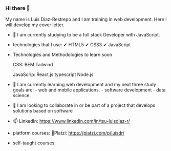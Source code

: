 ### Hi there 👋

My name is Luis Diaz-Restrepo and I am training in web development. Here I will develop my cover letter.

<!--
**ludirez/ludirez** is a ✨ _special_ ✨ repository because its `README.md` (this file) appears on your GitHub profile.

Here are some ideas to get you started:-->

- 🔭 I am currently studying to be a full stack Developer with JavaScript.

- technologies that I use:
    ✔ HTML5
    ✔ CSS3
    ✔ JavaScript

- Technologies and Methodologies to learn soon

    CSS:
        BEM
        Tailwind
    
    JavaScrip:
        React.js
        typescript
        Node.js


- 🌱 I am currently learning web development and my next three study goals are:
        - web and mobile applications.
        - software development
        - data science.

- 👯 I am looking to collaborate in or be part of a project that develops solutions based on software

- 📫 LinkedIn: https://www.linkedin.com/in/tsu-luisdiaz-r/

-   platform courses:
    💚Platzi: https://platzi.com/p/luisdr/

-   self-taught courses:


